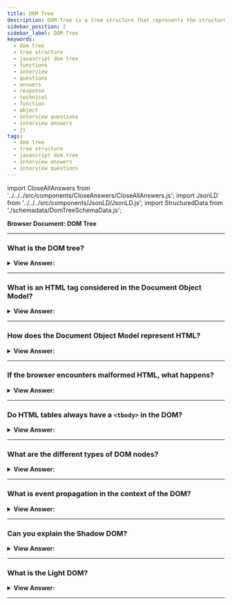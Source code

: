 ```yaml
---
title: DOM Tree
description: DOM Tree is a tree structure that represents the structure of the HTML DOM. - JavaScript Interview Questions & Answers
sidebar_position: 2
sidebar_label: DOM Tree
keywords:
  - dom tree
  - tree structure
  - javascript dom tree
  - functions  
  - interview
  - questions
  - answers
  - response
  - technical
  - function
  - object
  - interview questions
  - interview answers
  - js
tags:
  - dom tree
  - tree structure
  - javascript dom tree
  - interview answers
  - interview questions
---
```


import CloseAllAnswers from '../../../src/components/CloseAnswers/CloseAllAnswers.js';
import JsonLD from '../../../src/components/JsonLD/JsonLD.js';
import StructuredData from './schemadata/DomTreeSchemaData.js';

<JsonLD data={StructuredData} />

<head>
  <title>DOM Tree | JavaScript Frontend Phone Interview Questions</title>
</head>

**Browser Document: DOM Tree**

<CloseAllAnswers />

---

### What is the DOM tree?

<details>
  <summary><strong>View Answer:</strong></summary>
  <div>
  <div><strong>Interview Response:</strong> The DOM tree is a hierarchical, tree-like representation of an HTML document, with each element represented as a node. It allows easier interaction and manipulation of the webpage using JavaScript.
  </div>
  </div>
</details>

---

### What is an HTML tag considered in the Document Object Model?

<details>
  <summary><strong>View Answer:</strong></summary>
  <div>
  <div><strong>Interview Response:</strong> Every HTML tag is an object, according to the Document Object Model (DOM). Nested tags are "children" of the one that contains them, and the text included within a tag is also an object. These objects are available via JavaScript and may be used to alter the page. Document.body, for example, is the object that represents the &#8249;body&#8250; tag.
</div><br />
  <div><strong className="codeExample">Code Example:</strong><br /><br />

  <div></div>

```js
document.body.style.background = 'red'; // make the background red

setTimeout(() => (document.body.style.background = ''), 3000); // return back

console.log(document.body); // console.logs [object HTMLBodyElement]
```

  </div>
  </div>
</details>

---

### How does the Document Object Model represent HTML?

<details>
  <summary><strong>View Answer:</strong></summary>
  <div>
  <div><strong>Interview Response:</strong> The DOM represents HTML as a tree structure of tags.
</div><br />
  <div><strong className="codeExample">Code Example:</strong><br /><br />

  <div></div>

```html
<!DOCTYPE html>
<html lang="en">
  <head>
    <meta charset="UTF-8" />
    <meta name="viewport" content="width=device-width, initial-scale=1.0" />
    <title>Document</title>
  </head>
  <body>
    <!-- Parent DIV -->
    <div id="parent">
      <!-- Child DIV -->
      <div id="child"></div>
    </div>
  </body>
</html>
```

  </div>
  </div>
</details>

---

### If the browser encounters malformed HTML, what happens?

<details>
  <summary><strong>View Answer:</strong></summary>
  <div>
  <div><strong>Interview Response:</strong> If the browser encounters malformed HTML, it automatically corrects it when making the DOM.</div><br />
  <div><strong>Technical Response:</strong> When the browser creates the DOM, it immediately corrects any erroneous HTML. The top tag, for example, is always &#8249;html&#8250;. Even though it does not exist in the document, it exists in the DOM since it is created by the browser. The same is true for &#8249;body&#8250;. Browsers automatically process mistakes in the document and close tags when producing the DOM.
  </div><br />
  <div><strong className="codeExample">Code Example:</strong><br /><br />

  <div></div>

```html
<!-- Malformed HTML before DOM generation -->
<!DOCTYPE html>
<html>
<head>
  <title>Test Page</title>
</head>
<body>
  <div>
    <h1>Heading</h1>
    <p>This is a paragraph without a closing tag
  </div>
</body>
</html>

<!-- Fixed, After DOM generation -->
<!DOCTYPE html>
<html>
<head>
  <title>Test Page</title>
</head>
<body>
  <div>
    <h1>Heading</h1>
    <!-- paragraph tag fixed after dom generation -->
    <p>This is a paragraph without a closing tag</p> 
  </div>
</body>
</html>
```

  </div>
  </div>
</details>

---

### Do HTML tables always have a `<tbody>` in the DOM?

<details>
  <summary><strong>View Answer:</strong></summary>
  <div>
  <div><strong>Interview Response:</strong> Yes, that is an intriguing "unique case" when we use tables. They must have the &#8249;tbody&#8250; element according to DOM specifications, however HTML content may omit it. The browser will then immediately generate &#8249;tbody&#8250; in the DOM.
</div><br />
  <div><strong className="codeExample">Code Example:</strong><br /><br />

  <div></div>

```html
<!-- Before DOM generation -->
<table id="table">
  <tr>
    <td>1</td>
  </tr>
</table>

<!-- Now, After DOM generation -->
<table id="table">
  <tbody>
    <tr>
      <td>1</td>
    </tr>
  </tbody>
</table>
```

  </div>
  </div>
</details>

---

### What are the different types of DOM nodes?

<details>
  <summary><strong>View Answer:</strong></summary>
  <div>
  <div><strong>Interview Response:</strong> The main types of DOM nodes include Element nodes, Text nodes, Comment nodes, Document nodes, and DocumentType nodes. These nodes allow for various interactions with the HTML structure.</div><br />
  <div><strong>Technical Response:</strong> There are 12 different types of nodes. We usually work with four of them in practice. The four major node types are document, element, text, and comment nodes. The document node is the DOM's starting point. The makeup of element nodes include all HTML tags, which we use as the tree's building blocks. We use the comment node to display information in our code, but it does not show in the browser, but JS can read it from the DOM.
  </div><br />
  <div><strong className="codeExample">Code Example:</strong> Comment Node<br /><br />

  <div></div>

```html
<!DOCTYPE html>
<html>

  <head>
    <title>Learning About Nodes</title>
  </head>

  <body>
    <h1>An element node</h1>
    <!-- a comment node -->
    A text node.
  </body>

</html>
```

  </div>
  </div>
</details>

---

### What is event propagation in the context of the DOM?

<details>
  <summary><strong>View Answer:</strong></summary>
  <div>
  <div><strong>Interview Response:</strong> Event propagation is the process through which events travel through the DOM tree, allowing multiple event handlers to be triggered. It consists of three phases: capturing, target, and bubbling.
  </div><br />
  <div><strong className="codeExample">Code Example:</strong><br /><br />

  <div></div>

```js
// This will trigger during the bubbling phase (default behavior)
element.addEventListener('click', function() {
  console.log('Bubble phase');
}, false);

// This will trigger during the capturing phase
element.addEventListener('click', function() {
  console.log('Capture phase');
}, true);
```

  </div>
  </div>
</details>

---

### Can you explain the Shadow DOM?

<details>
  <summary><strong>View Answer:</strong></summary>
  <div>
  <div><strong>Interview Response:</strong> Yes, the Shadow DOM is a Web Components feature allowing encapsulation of DOM trees and styles within a custom element, keeping them separate from the main DOM, avoiding conflicts, and promoting reusability.
  </div>
  </div>
</details>

---

### What is the Light DOM?

<details>
  <summary><strong>View Answer:</strong></summary>
  <div>
  <div><strong>Interview Response:</strong> The Light DOM refers to the normal HTML content inside an element. It's visible to the end user and can be manipulated by both the developer and user-facing scripts like JavaScript.
  </div><br />
  <div><strong className="codeExample">Code Example:</strong><br /><br />

  <div></div>

Here's an example of Light DOM content...

```html
<my-web-component>
  <p>This is light DOM content</p>
</my-web-component>
```

The paragraph (`<p>`) is a Light DOM child of the `<my-web-component>` custom element.

Shadow DOM, on the other hand, is a way of creating an encapsulated tree of DOM nodes that are separate from the main (light) DOM tree. This means the structure, styles, and behavior inside the Shadow DOM are scoped to the Shadow DOM and do not bleed out to the main document, and vice versa. This feature is very useful for building self-contained, reusable components without worrying about style or script conflicts with the rest of the document.

Here's an example of how you might add some Shadow DOM content to a custom element:

```javascript
class MyWebComponent extends HTMLElement {
  connectedCallback() {
    let shadowRoot = this.attachShadow({ mode: 'open' });
    shadowRoot.innerHTML = `<p>This is shadow DOM content</p>`;
  }
}

customElements.define('my-web-component', MyWebComponent);
```

In this example, the Shadow DOM content is not directly accessible through the main DOM tree, and it's not affected by styles and scripts outside its shadow tree. This is in contrast to the Light DOM content, which is directly part of the main DOM tree and fully exposed to its styles and scripts.

---

:::note
In web development, the term "Light DOM" is often used in contrast to the "Shadow DOM" when discussing Web Components.
:::

  </div>
  </div>
</details>

---
